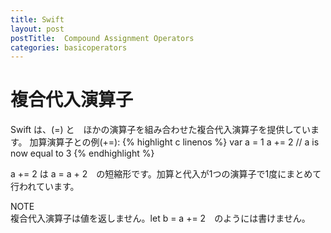 ```yaml
---
title: Swift
layout: post
postTitle:  Compound Assignment Operators
categories: basicoperators
---
```



複合代入演算子
==============================

Swift は、(=) と　ほかの演算子を組み合わせた複合代入演算子を提供しています。 
加算演算子との例(+=):
{% highlight c linenos %}
var a = 1
a += 2
// a is now equal to 3
{% endhighlight %}

a += 2 は a = a + 2　の短縮形です。加算と代入が1つの演算子で1度にまとめて行われています。

<div class="panel">
	<div class="panel-heading">NOTE</div>
	複合代入演算子は値を返しません。let b = a += 2　のようには書けません。
</div>
